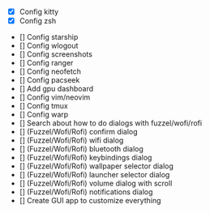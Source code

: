 - [x] Config kitty
- [x] Config zsh
- [] Config starship
- [] Config wlogout
- [] Config screenshots
- [] Config ranger
- [] Config neofetch
- [] Config pacseek
- [] Add gpu dashboard
- [] Config vim/neovim
- [] Config tmux
- [] Config warp
- [] Search about how to do dialogs with fuzzel/wofi/rofi
- [] (Fuzzel/Wofi/Rofi) confirm dialog
- [] (Fuzzel/Wofi/Rofi) wifi dialog
- [] (Fuzzel/Wofi/Rofi) bluetooth dialog
- [] (Fuzzel/Wofi/Rofi) keybindings dialog
- [] (Fuzzel/Wofi/Rofi) wallpaper selector dialog
- [] (Fuzzel/Wofi/Rofi) launcher selector dialog
- [] (Fuzzel/Wofi/Rofi) volume dialog with scroll
- [] (Fuzzel/Wofi/Rofi) notifications dialog
- [] Create GUI app to customize everything
